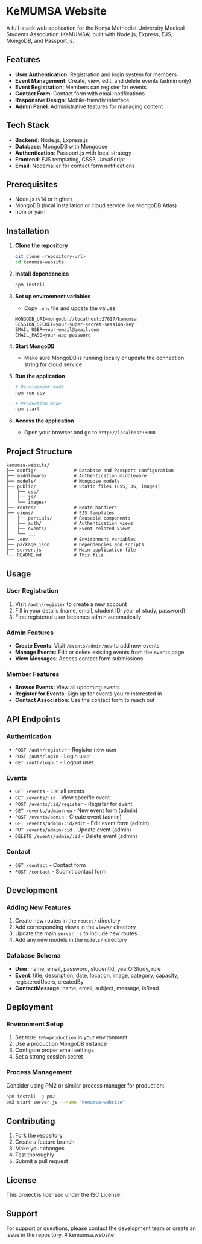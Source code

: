 # KeMUMSA Website

A full-stack web application for the Kenya Methodist University Medical Students Association (KeMUMSA) built with Node.js, Express, EJS, MongoDB, and Passport.js.

## Features

- **User Authentication**: Registration and login system for members
- **Event Management**: Create, view, edit, and delete events (admin only)
- **Event Registration**: Members can register for events
- **Contact Form**: Contact form with email notifications
- **Responsive Design**: Mobile-friendly interface
- **Admin Panel**: Administrative features for managing content

## Tech Stack

- **Backend**: Node.js, Express.js
- **Database**: MongoDB with Mongoose
- **Authentication**: Passport.js with local strategy
- **Frontend**: EJS templating, CSS3, JavaScript
- **Email**: Nodemailer for contact form notifications

## Prerequisites

- Node.js (v14 or higher)
- MongoDB (local installation or cloud service like MongoDB Atlas)
- npm or yarn

## Installation

1. **Clone the repository**
   ```bash
   git clone <repository-url>
   cd kemumsa-website
   ```

2. **Install dependencies**
   ```bash
   npm install
   ```

3. **Set up environment variables**
   - Copy `.env` file and update the values:
   ```env
   MONGODB_URI=mongodb://localhost:27017/kemumsa
   SESSION_SECRET=your-super-secret-session-key
   EMAIL_USER=your-email@gmail.com
   EMAIL_PASS=your-app-password
   ```

4. **Start MongoDB**
   - Make sure MongoDB is running locally or update the connection string for cloud service

5. **Run the application**
   ```bash
   # Development mode
   npm run dev

   # Production mode
   npm start
   ```

6. **Access the application**
   - Open your browser and go to `http://localhost:3000`

## Project Structure

```
kemumsa-website/
├── config/              # Database and Passport configuration
├── middleware/          # Authentication middleware
├── models/              # Mongoose models
├── public/              # Static files (CSS, JS, images)
│   ├── css/
│   ├── js/
│   └── images/
├── routes/              # Route handlers
├── views/               # EJS templates
│   ├── partials/        # Reusable components
│   ├── auth/            # Authentication views
│   ├── events/          # Event-related views
│   └── ...
├── .env                 # Environment variables
├── package.json         # Dependencies and scripts
├── server.js            # Main application file
└── README.md            # This file
```

## Usage

### User Registration
1. Visit `/auth/register` to create a new account
2. Fill in your details (name, email, student ID, year of study, password)
3. First registered user becomes admin automatically

### Admin Features
- **Create Events**: Visit `/events/admin/new` to add new events
- **Manage Events**: Edit or delete existing events from the events page
- **View Messages**: Access contact form submissions

### Member Features
- **Browse Events**: View all upcoming events
- **Register for Events**: Sign up for events you're interested in
- **Contact Association**: Use the contact form to reach out

## API Endpoints

### Authentication
- `POST /auth/register` - Register new user
- `POST /auth/login` - Login user
- `GET /auth/logout` - Logout user

### Events
- `GET /events` - List all events
- `GET /events/:id` - View specific event
- `POST /events/:id/register` - Register for event
- `GET /events/admin/new` - New event form (admin)
- `POST /events/admin` - Create event (admin)
- `GET /events/admin/:id/edit` - Edit event form (admin)
- `PUT /events/admin/:id` - Update event (admin)
- `DELETE /events/admin/:id` - Delete event (admin)

### Contact
- `GET /contact` - Contact form
- `POST /contact` - Submit contact form

## Development

### Adding New Features
1. Create new routes in the `routes/` directory
2. Add corresponding views in the `views/` directory
3. Update the main `server.js` to include new routes
4. Add any new models in the `models/` directory

### Database Schema
- **User**: name, email, password, studentId, yearOfStudy, role
- **Event**: title, description, date, location, image, category, capacity, registeredUsers, createdBy
- **ContactMessage**: name, email, subject, message, isRead

## Deployment

### Environment Setup
1. Set `NODE_ENV=production` in your environment
2. Use a production MongoDB instance
3. Configure proper email settings
4. Set a strong session secret

### Process Management
Consider using PM2 or similar process manager for production:
```bash
npm install -g pm2
pm2 start server.js --name "kemumsa-website"
```

## Contributing

1. Fork the repository
2. Create a feature branch
3. Make your changes
4. Test thoroughly
5. Submit a pull request

## License

This project is licensed under the ISC License.

## Support

For support or questions, please contact the development team or create an issue in the repository.
#   k e m u m s a . w e b s i t e  
 